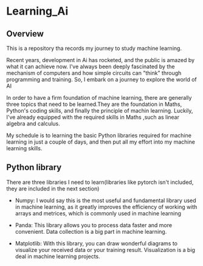 # Learning_Ai
## Overview

This is a repository tha records my journey to study machine learning.

Recent years, development in Ai has rocketed, and the public is amazed by what it can achieve now. I've always been deeply fascinated by the mechanism of computers and how simple circuits can "think" through programming and training. So, I embark on a journey to explore the world of AI

In order to have a firm foundation of machine learning, there are generally three topics that need to be learned.They are the foundation in Maths, Python's coding skills, and finally the principle of machin learning. Luckily, I've already equipped with the required skills in Maths ,such as linear algebra and calculus.

My schedule is to learning the basic Python libraries required for machine learning in just a couple of days, and then put all my effort into my machine learning skills.

## Python library

There are three libraries I need to learn(libraries like pytorch isn't included, they are included in the next section)

  * Numpy: I would say this is the most useful and fundamental library used in machine learning, as it greatly improves the efficiency of working with arrays and metrices, which is commonly used in machine learning

  * Panda: This library allows you to process data faster and more convenient. Data collection is a big part in machine learning.

  * Matplotlib: With this library, you can draw wonderful diagrams to visualize your received data or your training result. Visualization is a big deal in machine learning projects.
